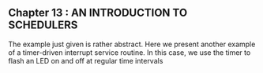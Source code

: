 ## Chapter 13 : **AN INTRODUCTION TO SCHEDULERS**

The example just given is rather abstract. Here we present another example of a timer-driven interrupt service routine. In this case, we use the timer to flash an LED on and off at regular time intervals 